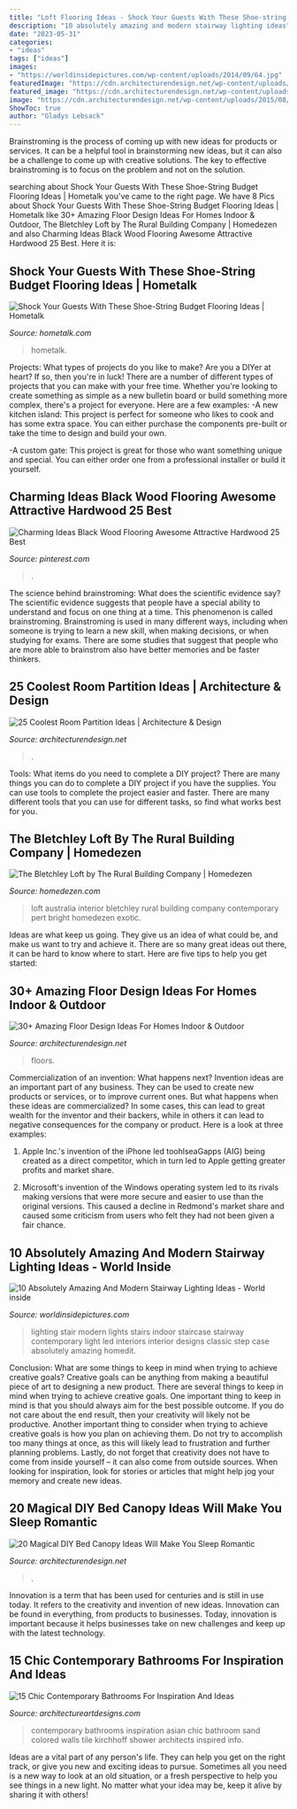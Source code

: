```yaml
---
title: "Loft Flooring Ideas - Shock Your Guests With These Shoe-string Budget Flooring Ideas"
description: "10 absolutely amazing and modern stairway lighting ideas"
date: "2023-05-31"
categories:
- "ideas"
tags: ["ideas"]
images:
- "https://worldinsidepictures.com/wp-content/uploads/2014/09/64.jpg"
featuredImage: "https://cdn.architecturendesign.net/wp-content/uploads/2014/08/3137.jpg"
featured_image: "https://cdn.architecturendesign.net/wp-content/uploads/2015/08/AD-Indoor-Outdoor-Floor-Design-Ideas-24.jpg"
image: "https://cdn.architecturendesign.net/wp-content/uploads/2015/08/AD-Indoor-Outdoor-Floor-Design-Ideas-24.jpg"
ShowToc: true
author: "Gladys Lebsack"
---
```



Brainstroming is the process of coming up with new ideas for products or services. It can be a helpful tool in brainstorming new ideas, but it can also be a challenge to come up with creative solutions. The key to effective brainstroming is to focus on the problem and not on the solution.

	

		
searching about Shock Your Guests With These Shoe-String Budget Flooring Ideas | Hometalk you've came to the right page. We have 8 Pics about Shock Your Guests With These Shoe-String Budget Flooring Ideas | Hometalk like 30+ Amazing Floor Design Ideas For Homes Indoor &amp; Outdoor, The Bletchley Loft by The Rural Building Company | Homedezen and also Charming Ideas Black Wood Flooring Awesome Attractive Hardwood 25 Best. Here it is:
		
    
## Shock Your Guests With These Shoe-String Budget Flooring Ideas | Hometalk

<img loading=lazy src="https://cdn-fastly.hometalk.com/media/2016/10/06/3569377/s-shock-your-guests-with-these-shoe-string-budget-flooring-ideas-flooring.jpg?size=1600x1000&amp;nocrop=1" onerror="this.onerror=null;this.src='https://tse4.mm.bing.net/th?id=OIP.Lbkk5hoi5s0tkqkDW8MUVQHaNL&amp;pid=15.1';" alt="Shock Your Guests With These Shoe-String Budget Flooring Ideas | Hometalk">

_Source: hometalk.com_

>hometalk. 

	

Projects: What types of projects do you like to make?
Are you a DIYer at heart? If so, then you're in luck! There are a number of different types of projects that you can make with your free time. Whether you're looking to create something as simple as a new bulletin board or build something more complex, there's a project for everyone. Here are a few examples: 
-A new kitchen island: This project is perfect for someone who likes to cook and has some extra space. You can either purchase the components pre-built or take the time to design and build your own. 

-A custom gate: This project is great for those who want something unique and special. You can either order one from a professional installer or build it yourself.

    
## Charming Ideas Black Wood Flooring Awesome Attractive Hardwood 25 Best

<img loading=lazy src="https://i.pinimg.com/736x/8c/47/a8/8c47a8f47a6ab36d66330323b121d18b.jpg" onerror="this.onerror=null;this.src='https://tse2.mm.bing.net/th?id=OIP.cxNlGKDNweaQ7hSkj1qs4wHaJ8&amp;pid=15.1';" alt="Charming Ideas Black Wood Flooring Awesome Attractive Hardwood 25 Best">

_Source: pinterest.com_

>. 

	

The science behind brainstroming: What does the scientific evidence say?
The scientific evidence suggests that people have a special ability to understand and focus on one thing at a time. This phenomenon is called brainstroming. Brainstroming is used in many different ways, including when someone is trying to learn a new skill, when making decisions, or when studying for exams. There are some studies that suggest that people who are more able to brainstrom also have better memories and be faster thinkers.

    
## 25 Coolest Room Partition Ideas | Architecture &amp; Design

<img loading=lazy src="https://cdn.architecturendesign.net/wp-content/uploads/2014/08/3137.jpg" onerror="this.onerror=null;this.src='https://tse2.mm.bing.net/th?id=OIP.0U4_h8rUDRzr4zKdHGWjhgHaLK&amp;pid=15.1';" alt="25 Coolest Room Partition Ideas | Architecture &amp; Design">

_Source: architecturendesign.net_

>. 

	

Tools: What items do you need to complete a DIY project?
There are many things you can do to complete a DIY project if you have the supplies. You can use tools to complete the project easier and faster. There are many different tools that you can use for different tasks, so find what works best for you.

    
## The Bletchley Loft By The Rural Building Company | Homedezen

<img loading=lazy src="http://www.homedezen.com/wp-content/uploads/2015/07/The-Bletchley-Loft-by-The-Rural-Building-Company-21.jpg" onerror="this.onerror=null;this.src='https://tse2.mm.bing.net/th?id=OIP.IJ_2xHoW-R9zeKFrou6JBwHaE8&amp;pid=15.1';" alt="The Bletchley Loft by The Rural Building Company | Homedezen">

_Source: homedezen.com_

>loft australia interior bletchley rural building company contemporary pert bright homedezen exotic. 

	

Ideas are what keep us going. They give us an idea of what could be, and make us want to try and achieve it. There are so many great ideas out there, it can be hard to know where to start. Here are five tips to help you get started: 

    
## 30+ Amazing Floor Design Ideas For Homes Indoor &amp; Outdoor

<img loading=lazy src="https://cdn.architecturendesign.net/wp-content/uploads/2015/08/AD-Indoor-Outdoor-Floor-Design-Ideas-24.jpg" onerror="this.onerror=null;this.src='https://tse2.mm.bing.net/th?id=OIP.I_f8WokE4LtwKIoGXFsWYAHaLJ&amp;pid=15.1';" alt="30+ Amazing Floor Design Ideas For Homes Indoor &amp; Outdoor">

_Source: architecturendesign.net_

>floors. 

	

Commercialization of an invention: What happens next?
Invention ideas are an important part of any business. They can be used to create new products or services, or to improve current ones. But what happens when these ideas are commercialized? In some cases, this can lead to great wealth for the inventor and their backers, while in others it can lead to negative consequences for the company or product. Here is a look at three examples:
1. Apple Inc.'s invention of the iPhone led toohlseaGapps (AIG) being created as a direct competitor, which in turn led to Apple getting greater profits and market share.

2. Microsoft's invention of the Windows operating system led to its rivals making versions that were more secure and easier to use than the original versions. This caused a decline in Redmond's market share and caused some criticism from users who felt they had not been given a fair chance.

    
## 10 Absolutely Amazing And Modern Stairway Lighting Ideas - World Inside

<img loading=lazy src="https://worldinsidepictures.com/wp-content/uploads/2014/09/64.jpg" onerror="this.onerror=null;this.src='https://tse3.mm.bing.net/th?id=OIP.RRIvqc5igGen8nj646-T6gHaKQ&amp;pid=15.1';" alt="10 Absolutely Amazing And Modern Stairway Lighting Ideas - World inside">

_Source: worldinsidepictures.com_

>lighting stair modern lights stairs indoor staircase stairway contemporary light led interiors interior designs classic step case absolutely amazing homedit. 

	

Conclusion: What are some things to keep in mind when trying to achieve creative goals?
Creative goals can be anything from making a beautiful piece of art to designing a new product. There are several things to keep in mind when trying to achieve creative goals. One important thing to keep in mind is that you should always aim for the best possible outcome. If you do not care about the end result, then your creativity will likely not be productive. Another important thing to consider when trying to achieve creative goals is how you plan on achieving them. Do not try to accomplish too many things at once, as this will likely lead to frustration and further planning problems. Lastly, do not forget that creativity does not have to come from inside yourself – it can also come from outside sources. When looking for inspiration, look for stories or articles that might help jog your memory and create new ideas.

    
## 20 Magical DIY Bed Canopy Ideas Will Make You Sleep Romantic

<img loading=lazy src="https://cdn.architecturendesign.net/wp-content/uploads/2015/07/AD-DIY-Bed-Canopy-17.jpg" onerror="this.onerror=null;this.src='https://tse3.mm.bing.net/th?id=OIP.SJIxJWul90I5qUNMYsM07QHaLH&amp;pid=15.1';" alt="20 Magical DIY Bed Canopy Ideas Will Make You Sleep Romantic">

_Source: architecturendesign.net_

>. 

	

Innovation is a term that has been used for centuries and is still in use today. It refers to the creativity and invention of new ideas. Innovation can be found in everything, from products to businesses. Today, innovation is important because it helps businesses take on new challenges and keep up with the latest technology.

    
## 15 Chic Contemporary Bathrooms For Inspiration And Ideas

<img loading=lazy src="https://www.architectureartdesigns.com/wp-content/uploads/2015/02/15-Chic-Contemporary-Bathrooms-For-Inspiration-And-Ideas-12-630x936.jpg" onerror="this.onerror=null;this.src='https://tse4.mm.bing.net/th?id=OIP.lf2dCk2Yn0tjeOmlNzaP1AHaLA&amp;pid=15.1';" alt="15 Chic Contemporary Bathrooms For Inspiration And Ideas">

_Source: architectureartdesigns.com_

>contemporary bathrooms inspiration asian chic bathroom sand colored walls tile kirchhoff shower architects inspired info. 

	

Ideas are a vital part of any person's life. They can help you get on the right track, or give you new and exciting ideas to pursue. Sometimes all you need is a new way to look at an old situation, or a fresh perspective to help you see things in a new light. No matter what your idea may be, keep it alive by sharing it with others!

